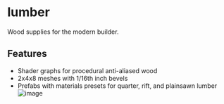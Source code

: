 # lumber
Wood supplies for the modern builder.

## Features
- Shader graphs for procedural anti-aliased wood
- 2x4x8 meshes with 1/16th inch bevels
- Prefabs with materials presets for quarter, rift, and plainsawn lumber
![image](screenshot.png)
